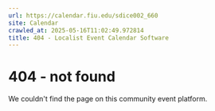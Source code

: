 ```yaml
---
url: https://calendar.fiu.edu/sdice002_660
site: Calendar
crawled_at: 2025-05-16T11:02:49.972814
title: 404 - Localist Event Calendar Software
---
```


# 404 - not found
We couldn't find the page on this community event platform.
